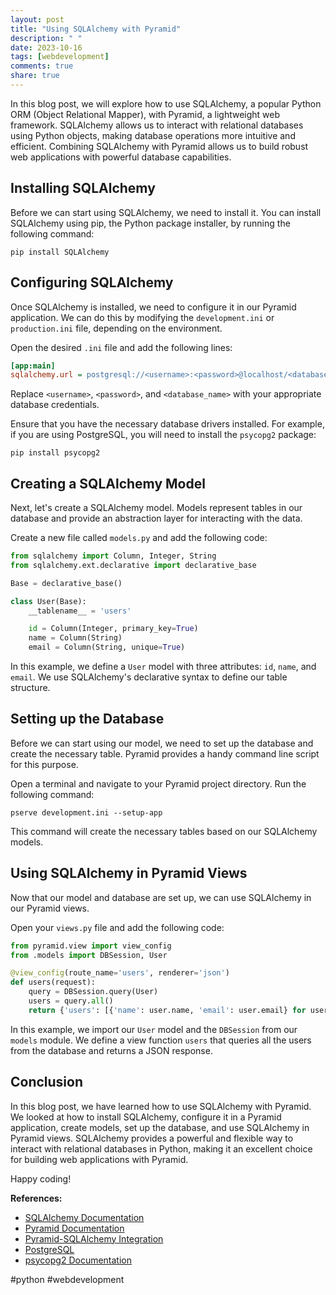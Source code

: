 ```yaml
---
layout: post
title: "Using SQLAlchemy with Pyramid"
description: " "
date: 2023-10-16
tags: [webdevelopment]
comments: true
share: true
---
```


In this blog post, we will explore how to use SQLAlchemy, a popular Python ORM (Object Relational Mapper), with Pyramid, a lightweight web framework. SQLAlchemy allows us to interact with relational databases using Python objects, making database operations more intuitive and efficient. Combining SQLAlchemy with Pyramid allows us to build robust web applications with powerful database capabilities.

## Installing SQLAlchemy

Before we can start using SQLAlchemy, we need to install it. You can install SQLAlchemy using pip, the Python package installer, by running the following command:

```
pip install SQLAlchemy
```

## Configuring SQLAlchemy

Once SQLAlchemy is installed, we need to configure it in our Pyramid application. We can do this by modifying the `development.ini` or `production.ini` file, depending on the environment. 

Open the desired `.ini` file and add the following lines:

```ini
[app:main]
sqlalchemy.url = postgresql://<username>:<password>@localhost/<database_name>
```

Replace `<username>`, `<password>`, and `<database_name>` with your appropriate database credentials.

Ensure that you have the necessary database drivers installed. For example, if you are using PostgreSQL, you will need to install the `psycopg2` package:

```
pip install psycopg2
```

## Creating a SQLAlchemy Model

Next, let's create a SQLAlchemy model. Models represent tables in our database and provide an abstraction layer for interacting with the data. 

Create a new file called `models.py` and add the following code:

```python
from sqlalchemy import Column, Integer, String
from sqlalchemy.ext.declarative import declarative_base

Base = declarative_base()

class User(Base):
    __tablename__ = 'users'

    id = Column(Integer, primary_key=True)
    name = Column(String)
    email = Column(String, unique=True)
```

In this example, we define a `User` model with three attributes: `id`, `name`, and `email`. We use SQLAlchemy's declarative syntax to define our table structure.

## Setting up the Database

Before we can start using our model, we need to set up the database and create the necessary table. Pyramid provides a handy command line script for this purpose.

Open a terminal and navigate to your Pyramid project directory. Run the following command:

```
pserve development.ini --setup-app
```

This command will create the necessary tables based on our SQLAlchemy models.

## Using SQLAlchemy in Pyramid Views

Now that our model and database are set up, we can use SQLAlchemy in our Pyramid views. 

Open your `views.py` file and add the following code:

```python
from pyramid.view import view_config
from .models import DBSession, User

@view_config(route_name='users', renderer='json')
def users(request):
    query = DBSession.query(User)
    users = query.all()
    return {'users': [{'name': user.name, 'email': user.email} for user in users]}
```

In this example, we import our `User` model and the `DBSession` from our `models` module. We define a view function `users` that queries all the users from the database and returns a JSON response.

## Conclusion

In this blog post, we have learned how to use SQLAlchemy with Pyramid. We looked at how to install SQLAlchemy, configure it in a Pyramid application, create models, set up the database, and use SQLAlchemy in Pyramid views. SQLAlchemy provides a powerful and flexible way to interact with relational databases in Python, making it an excellent choice for building web applications with Pyramid.

Happy coding!

**References:**

- [SQLAlchemy Documentation](https://docs.sqlalchemy.org/)
- [Pyramid Documentation](https://docs.pylonsproject.org/projects/pyramid/en/latest/)  
- [Pyramid-SQLAlchemy Integration](https://docs.pylonsproject.org/projects/pyramid-sqlalchemy/en/latest/)  
- [PostgreSQL](https://www.postgresql.org/)
- [psycopg2 Documentation](https://www.psycopg.org/docs/)  

#python #webdevelopment